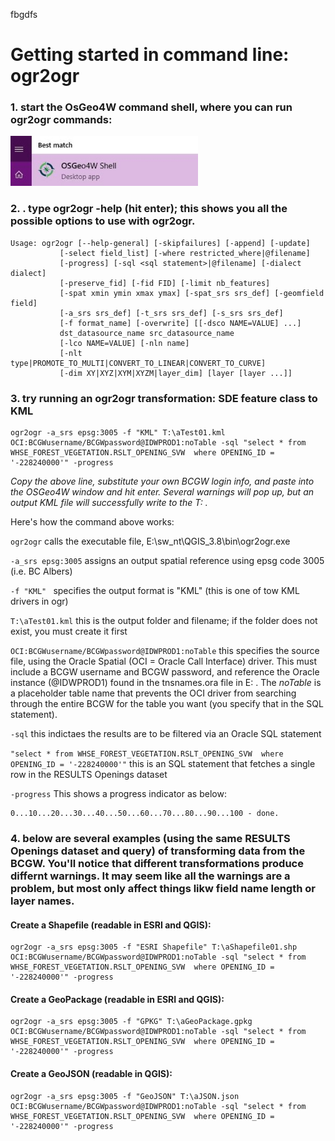 fbgdfs
# Getting started in command line: ogr2ogr


### 1. start the OsGeo4W command shell, where you can run ogr2ogr commands:
<img src= ./osgeo4wshell_where2.jpg width="300" height="80" />


### 2. . type ogr2ogr -help (hit enter); this shows you all the possible options to use with ogr2ogr.
    Usage: ogr2ogr [--help-general] [-skipfailures] [-append] [-update]
               [-select field_list] [-where restricted_where|@filename]
               [-progress] [-sql <sql statement>|@filename] [-dialect dialect]
               [-preserve_fid] [-fid FID] [-limit nb_features]
               [-spat xmin ymin xmax ymax] [-spat_srs srs_def] [-geomfield field]
               [-a_srs srs_def] [-t_srs srs_def] [-s_srs srs_def]
               [-f format_name] [-overwrite] [[-dsco NAME=VALUE] ...]
               dst_datasource_name src_datasource_name
               [-lco NAME=VALUE] [-nln name]
               [-nlt type|PROMOTE_TO_MULTI|CONVERT_TO_LINEAR|CONVERT_TO_CURVE]
               [-dim XY|XYZ|XYM|XYZM|layer_dim] [layer [layer ...]]


### 3. try running an ogr2ogr transformation: SDE feature class to KML
    ogr2ogr -a_srs epsg:3005 -f "KML" T:\aTest01.kml OCI:BCGWusername/BCGWpassword@IDWPROD1:noTable -sql "select * from WHSE_FOREST_VEGETATION.RSLT_OPENING_SVW  where OPENING_ID = '-228240000'" -progress

*Copy the above line, substitute your own BCGW login info, and paste into the OSGeo4W window and hit enter. Several warnings will pop up, but an output KML file will successfully write to the T: .*

Here's how the command above works:

`ogr2ogr` calls the executable file, E:\sw_nt\QGIS_3.8\bin\ogr2ogr.exe

`-a_srs epsg:3005` assigns an output spatial reference using epsg code 3005 (i.e. BC Albers)

`-f "KML" ` specifies the output format is "KML" (this is one of tow KML drivers in ogr)

`T:\aTest01.kml` this is the output folder and filename; if the folder does not exist, you must create it first

`OCI:BCGWusername/BCGWpassword@IDWPROD1:noTable` this specifies the source file, using the Oracle Spatial (OCI = Oracle Call Interface) driver. This must include a BCGW username and BCGW password, and reference the Oracle instance (@IDWPROD1) found in the tnsnames.ora file in E: . The *noTable* is a placeholder table name that prevents the OCI driver from searching through the entire BCGW for the table you want (you specify that in the SQL statement). 

`-sql` this indictaes the results are to be filtered via an Oracle SQL statement

`"select * from WHSE_FOREST_VEGETATION.RSLT_OPENING_SVW  where OPENING_ID = '-228240000'"` this is an SQL statement that fetches a single row in the RESULTS Openings dataset

`-progress` This shows a progress indicator as below:

    0...10...20...30...40...50...60...70...80...90...100 - done.

### 4. below are several examples (using the same RESULTS Openings dataset and query) of transforming data from the BCGW. You'll notice that different transformations produce differnt warnings. It may seem like all the warnings are a problem, but most only affect things likw field name length or layer names.
   
#### Create a Shapefile (readable in ESRI and QGIS):
    ogr2ogr -a_srs epsg:3005 -f "ESRI Shapefile" T:\aShapefile01.shp OCI:BCGWusername/BCGWpassword@IDWPROD1:noTable -sql "select * from WHSE_FOREST_VEGETATION.RSLT_OPENING_SVW  where OPENING_ID = '-228240000'" -progress

#### Create a GeoPackage (readable in ESRI and QGIS):
    ogr2ogr -a_srs epsg:3005 -f "GPKG" T:\aGeoPackage.gpkg OCI:BCGWusername/BCGWpassword@IDWPROD1:noTable -sql "select * from WHSE_FOREST_VEGETATION.RSLT_OPENING_SVW  where OPENING_ID = '-228240000'" -progress

#### Create a GeoJSON (readable in QGIS):
    ogr2ogr -a_srs epsg:3005 -f "GeoJSON" T:\aJSON.json OCI:BCGWusername/BCGWpassword@IDWPROD1:noTable -sql "select * from WHSE_FOREST_VEGETATION.RSLT_OPENING_SVW  where OPENING_ID = '-228240000'" -progress
